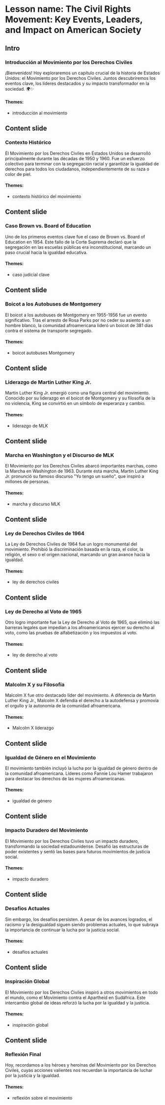 # Lesson name: The Civil Rights Movement: Key Events, Leaders, and Impact on American Society

## Intro

### Introducción al Movimiento por los Derechos Civiles

¡Bienvenidos! Hoy exploraremos un capítulo crucial de la historia de Estados Unidos: el Movimiento por los Derechos Civiles. Juntos descubriremos los eventos clave, los líderes destacados y su impacto transformador en la sociedad. 🌍✨

#### **Themes:**
- introducción al movimiento

## Content slide

### Contexto Histórico

El Movimiento por los Derechos Civiles en Estados Unidos se desarrolló principalmente durante las décadas de 1950 y 1960. Fue un esfuerzo colectivo para terminar con la segregación racial y garantizar la igualdad de derechos para todos los ciudadanos, independientemente de su raza o color de piel.

#### **Themes:**
- contexto histórico del movimiento

## Content slide

### Caso Brown vs. Board of Education

Uno de los primeros eventos clave fue el caso de Brown vs. Board of Education en 1954. Este fallo de la Corte Suprema declaró que la segregación en las escuelas públicas era inconstitucional, marcando un paso crucial hacia la igualdad educativa.

#### **Themes:**
- caso judicial clave

## Content slide

### Boicot a los Autobuses de Montgomery

El boicot a los autobuses de Montgomery en 1955-1956 fue un evento significativo. Tras el arresto de Rosa Parks por no ceder su asiento a un hombre blanco, la comunidad afroamericana lideró un boicot de 381 días contra el sistema de transporte segregado.

#### **Themes:**
- boicot autobuses Montgomery

## Content slide

### Liderazgo de Martin Luther King Jr.

Martin Luther King Jr. emergió como una figura central del movimiento. Conocido por su liderazgo en el boicot de Montgomery y su filosofía de la no violencia, King se convirtió en un símbolo de esperanza y cambio.

#### **Themes:**
- liderazgo de MLK

## Content slide

### Marcha en Washington y el Discurso de MLK

El Movimiento por los Derechos Civiles abarcó importantes marchas, como la Marcha en Washington de 1963. Durante esta marcha, Martin Luther King Jr. pronunció su famoso discurso "Yo tengo un sueño", que inspiró a millones de personas.

#### **Themes:**
- marcha y discurso MLK

## Content slide

### Ley de Derechos Civiles de 1964

La Ley de Derechos Civiles de 1964 fue un logro monumental del movimiento. Prohibió la discriminación basada en la raza, el color, la religión, el sexo o el origen nacional, marcando un gran avance hacia la igualdad.

#### **Themes:**
- ley de derechos civiles

## Content slide

### Ley de Derecho al Voto de 1965

Otro logro importante fue la Ley de Derecho al Voto de 1965, que eliminó las barreras legales que impedían a los afroamericanos ejercer su derecho al voto, como las pruebas de alfabetización y los impuestos al voto.

#### **Themes:**
- ley de derecho al voto

## Content slide

### Malcolm X y su Filosofía

Malcolm X fue otro destacado líder del movimiento. A diferencia de Martin Luther King Jr., Malcolm X defendía el derecho a la autodefensa y promovía el orgullo y la autonomía de la comunidad afroamericana.

#### **Themes:**
- Malcolm X liderazgo

## Content slide

### Igualdad de Género en el Movimiento

El movimiento también incluyó la lucha por la igualdad de género dentro de la comunidad afroamericana. Líderes como Fannie Lou Hamer trabajaron para destacar los derechos de las mujeres afroamericanas.

#### **Themes:**
- igualdad de género

## Content slide

### Impacto Duradero del Movimiento

El Movimiento por los Derechos Civiles tuvo un impacto duradero, transformando la sociedad estadounidense. Desafió las estructuras de poder existentes y sentó las bases para futuros movimientos de justicia social.

#### **Themes:**
- impacto duradero

## Content slide

### Desafíos Actuales

Sin embargo, los desafíos persisten. A pesar de los avances logrados, el racismo y la desigualdad siguen siendo problemas actuales, lo que subraya la importancia de continuar la lucha por la justicia social.

#### **Themes:**
- desafíos actuales

## Content slide

### Inspiración Global

El Movimiento por los Derechos Civiles inspiró a otros movimientos en todo el mundo, como el Movimiento contra el Apartheid en Sudáfrica. Este intercambio global de ideas reforzó la lucha por la igualdad y la justicia.

#### **Themes:**
- inspiración global

## Content slide

### Reflexión Final

Hoy, recordamos a los héroes y heroínas del Movimiento por los Derechos Civiles, cuyas acciones valientes nos recuerdan la importancia de luchar por la justicia y la igualdad.

#### **Themes:**
- reflexión sobre el movimiento

